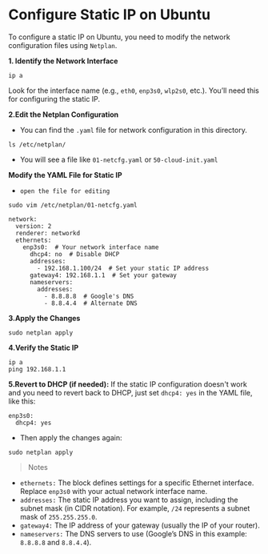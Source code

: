 # Configure Static IP on Ubuntu

To configure a static IP on Ubuntu, you need to modify the network configuration files using `Netplan`.

**1. Identify the Network Interface**
```
ip a
```
Look for the interface name (e.g., `eth0`, `enp3s0`, `wlp2s0`, etc.). You’ll need this for configuring the static IP.

**2.Edit the Netplan Configuration**

- You can find the `.yaml` file for network configuration in this directory.

```
ls /etc/netplan/
```
- You will see a file like `01-netcfg.yaml` or `50-cloud-init.yaml`

**Modify the YAML File for Static IP**
- `open the file for editing`
```
sudo vim /etc/netplan/01-netcfg.yaml
```
```
network:
  version: 2
  renderer: networkd
  ethernets:
    enp3s0:  # Your network interface name
      dhcp4: no  # Disable DHCP
      addresses:
        - 192.168.1.100/24  # Set your static IP address
      gateway4: 192.168.1.1  # Set your gateway
      nameservers:
        addresses:
          - 8.8.8.8  # Google's DNS
          - 8.8.4.4  # Alternate DNS
```
**3.Apply the Changes**
```
sudo netplan apply
```
**4.Verify the Static IP**

```
ip a
ping 192.168.1.1
```
**5.Revert to DHCP (if needed):** If the static IP configuration doesn't work and you need to revert back to DHCP, just set `dhcp4: yes` in the YAML file, like this:

```
enp3s0:
  dhcp4: yes
```
- Then apply the changes again:

```
sudo netplan apply
```
> Notes

- `ethernets:` The block defines settings for a specific Ethernet interface. Replace `enp3s0` with your actual network interface name.
- `addresses:` The static IP address you want to assign, including the subnet mask (in CIDR notation). For example, `/24` represents a subnet mask of `255.255.255.0`.
- `gateway4:` The IP address of your gateway (usually the IP of your router).
- `nameservers:` The DNS servers to use (Google’s DNS in this example: `8.8.8.8` and `8.8.4.4`).
